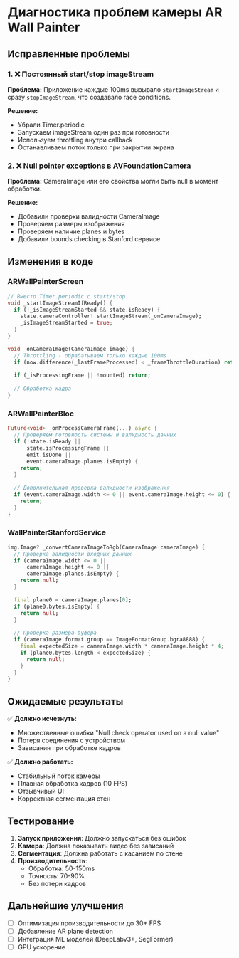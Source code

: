 # Диагностика проблем камеры AR Wall Painter

## Исправленные проблемы

### 1. ❌ Постоянный start/stop imageStream
**Проблема:** Приложение каждые 100ms вызывало `startImageStream` и сразу `stopImageStream`, что создавало race conditions.

**Решение:** 
- Убрали Timer.periodic
- Запускаем imageStream один раз при готовности
- Используем throttling внутри callback
- Останавливаем поток только при закрытии экрана

### 2. ❌ Null pointer exceptions в AVFoundationCamera
**Проблема:** CameraImage или его свойства могли быть null в момент обработки.

**Решение:**
- Добавили проверки валидности CameraImage
- Проверяем размеры изображения
- Проверяем наличие planes и bytes
- Добавили bounds checking в Stanford сервисе

## Изменения в коде

### ARWallPainterScreen
```dart
// Вместо Timer.periodic с start/stop
void _startImageStreamIfReady() {
  if (!_isImageStreamStarted && state.isReady) {
    state.cameraController!.startImageStream(_onCameraImage);
    _isImageStreamStarted = true;
  }
}

void _onCameraImage(CameraImage image) {
  // Throttling - обрабатываем только каждые 100ms
  if (now.difference(_lastFrameProcessed) < _frameThrottleDuration) return;
  
  if (_isProcessingFrame || !mounted) return;
  
  // Обработка кадра
}
```

### ARWallPainterBloc
```dart
Future<void> _onProcessCameraFrame(...) async {
  // Проверяем готовность системы и валидность данных
  if (!state.isReady || 
      state.isProcessingFrame || 
      emit.isDone ||
      event.cameraImage.planes.isEmpty) {
    return;
  }
  
  // Дополнительная проверка валидности изображения
  if (event.cameraImage.width <= 0 || event.cameraImage.height <= 0) {
    return;
  }
}
```

### WallPainterStanfordService
```dart
img.Image? _convertCameraImageToRgb(CameraImage cameraImage) {
  // Проверка валидности входных данных
  if (cameraImage.width <= 0 || 
      cameraImage.height <= 0 || 
      cameraImage.planes.isEmpty) {
    return null;
  }

  final plane0 = cameraImage.planes[0];
  if (plane0.bytes.isEmpty) {
    return null;
  }
  
  // Проверка размера буфера
  if (cameraImage.format.group == ImageFormatGroup.bgra8888) {
    final expectedSize = cameraImage.width * cameraImage.height * 4;
    if (plane0.bytes.length < expectedSize) {
      return null;
    }
  }
}
```

## Ожидаемые результаты

✅ **Должно исчезнуть:**
- Множественные ошибки "Null check operator used on a null value"
- Потеря соединения с устройством
- Зависания при обработке кадров

✅ **Должно работать:**
- Стабильный поток камеры
- Плавная обработка кадров (10 FPS)
- Отзывчивый UI
- Корректная сегментация стен

## Тестирование

1. **Запуск приложения**: Должно запускаться без ошибок
2. **Камера**: Должна показывать видео без зависаний
3. **Сегментация**: Должна работать с касанием по стене
4. **Производительность**: 
   - Обработка: 50-150ms
   - Точность: 70-90%
   - Без потери кадров

## Дальнейшие улучшения

- [ ] Оптимизация производительности до 30+ FPS
- [ ] Добавление AR plane detection
- [ ] Интеграция ML моделей (DeepLabv3+, SegFormer)
- [ ] GPU ускорение 